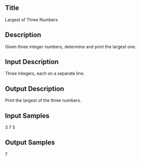## Title
Largest of Three Numbers

## Description
Given three integer numbers, determine and print the largest one.

## Input Description
Three integers, each on a separate line.

## Output Description
Print the largest of the three numbers.

## Input Samples
3
7
5

## Output Samples
7

